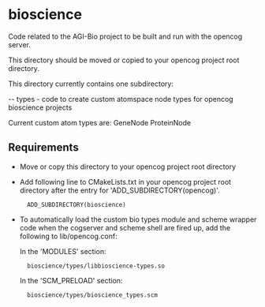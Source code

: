 
bioscience
==========

Code related to the AGI-Bio project to be built and run with the opencog server. 

This directory should be moved or copied to your opencog project root directory.

This directory currently contains one subdirectory:

-- types - code to create custom atomspace node types for opencog bioscience projects

   Current custom atom types are:
     GeneNode
     ProteinNode


Requirements
------------

- Move or copy this directory to your opencog project root directory

- Add following line to CMakeLists.txt in your opencog project root directory
  after the entry for 'ADD_SUBDIRECTORY(opencog)'.

        ADD_SUBDIRECTORY(bioscience)

- To automatically load the custom bio types module and scheme wrapper code
  when the cogserver and scheme shell are fired up, add the following to 
  lib/opencog.conf:

    In the 'MODULES' section:

        bioscience/types/libbioscience-types.so

    In the 'SCM_PRELOAD' section:

        bioscience/types/bioscience_types.scm






